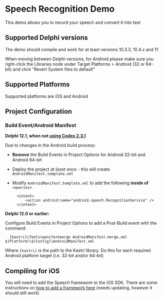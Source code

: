 # Speech Recognition Demo

This demo allows you to record your speech and convert it into text

## Supported Delphi versions

The demo should compile and work for at least versions 10.3.3, 10.4.x and 11

When moving between Delphi versions, for Android please make sure you right-click the Libraries node under Target Platforms > Android (32 or 64-bit) and click "Revert System files to default"

## Supported Platforms

Supported platforms are iOS and Android

## Project Configuration

### Build Event/Android Manifest

**Delphi 12.1, when not [using Codex 2.3.1](../../Delphi12.1.AndroidManifestIssue.md)**

Due to changes in the Android build process:

* **Remove** the Build Events in Project Options for Android 32-bit and Android 64-bit 
* Deploy the project *at least once* - this will create `AndroidManifest.template.xml`
* Modify `AndroidManifest.template.xml` to add the following **inside of** `<queries>`

  ```
    <intent>
        <action android:name="android.speech.RecognitionService" />
    </intent>
  ```

**Delphi 12.0 or earlier:**

Configure Build Events in Project Options to add a Post-Build event with the command:  

```
  [kastri]\Tools\manifestmerge AndroidManifest.merge.xml $(Platform)\$(Config)\AndroidManifest.xml
```  
Where `[kastri]` is the path to the Kastri library. Do this for each required Android platform target (i.e. 32-bit and/or 64-bit)

## Compiling for iOS

You will need to add the Speech framework to the iOS SDK. There are some instructions on [how to add a framework here](https://delphiworlds.com/2013/10/adding-other-ios-frameworks-to-the-sdk-manager) (needs updating, however it should still work)

